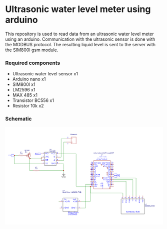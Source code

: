 # Ultrasonic water level meter using arduino

This repository is used to read data from an ultrasonic water level meter using an arduino. Communication with the ultrasonic sensor is done with the MODBUS protocol. The resulting liquid level is sent to the server with the SIM800l gsm module.

### Required components
- Ultrasonic water level sensor x1
- Arduino nano x1
- SIM800l  x1
- LM2596  x1
- MAX 485  x1
- Transistor BC556  x1
- Resistor 10k  x2

### Schematic
![Schematic Utrasonic water level meter](https://github.com/djmuhammad/Ultrasonic-water-level-meter-using-arduino/blob/main/Schematic.png "Schematic Utrasonic water level meter")